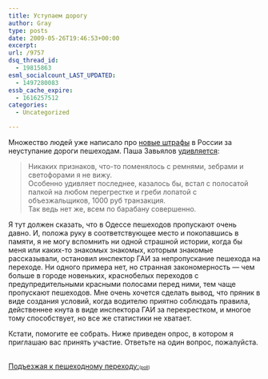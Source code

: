 ```yaml
---
title: Уступаем дорогу
author: Gray
type: posts
date: 2009-05-26T19:46:53+00:00
excerpt:
url: /9757
dsq_thread_id:
  - 19815863
esml_socialcount_LAST_UPDATED:
  - 1497280083
essb_cache_expire:
  - 1616257512
categories:
  - Uncategorized

---
```








<p style="clear: both">
  Множество людей уже написало про <a href="http://www.vedomosti.ru/newspaper/article.shtml?2009%2F05%2F26%2F197257" target="_blank">новые штрафы</a> в России за неуступание дороги пешеходам. Паша Завьялов <a href="http://motto.livejournal.com/1440175.html" target="_blank">удивляется</a>:
</p>

<blockquote style="clear: both">
  <p>
    Никаких признаков, что-то поменялось с ремнями, зебрами и светофорами я не вижу.<br />Особенно удивляет последнее, казалось бы, встал с полосатой палкой на любом перегрестке и греби лопатой с объезжальщиков, 1000 руб транзакция.<br />Так ведь нет же, всем по барабану совершенно.
  </p>
</blockquote>

<p style="clear: both">
  Я тут должен сказать, что в Одессе пешеходов пропускают очень давно. И, положа руку в соответствующее место и покопавшись в памяти, я не могу вспомнить ни одной страшной истории, когда бы меня или каких-то знакомых знакомых, которым знакомые рассказывали, остановил инспектор ГАИ за непропускание пешехода на переходе. Ни одного примера нет, но странная закономерность &#8212; чем больше в городе новеньких, краснобелых переходов с предупредительными красными полосами перед ними, тем чаще пропускают пешеходов. Мне очень хочется сделать вывод, что пряник в виде создания условий, когда водителю приятно соблюдать правила, действеннее кнута в виде инспектора ГАИ за перекрестком, и многое тому способствует, но все же статистики не хватает.
</p>

<p style="clear: both">
  Кстати, помогите ее собрать. Ниже приведен опрос, в котором я приглашаю вас принять участие. Ответьте на один вопрос, пожалуйста.
</p>

<noscript>
  <br /> <a href="http://answers.polldaddy.com/poll/1653400/">Подъезжая к пешеходному переходу:</a><span style="font-size:9px;">(<a href="http://www.polldaddy.com">poll</a>)</span><br />
</noscript>

  
</noscript>